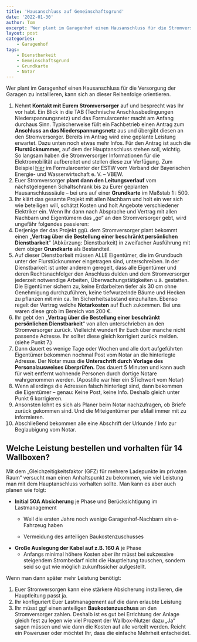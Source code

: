 ```yaml
---
title: 'Hausanschluss auf Gemeinschaftsgrund'
date: '2022-01-30'
author: Tom
excerpt: 'Wer plant im Garagenhof einen Hausanschluss für die Stromversorgung der Garagen zu installieren, kann sich an dieser Reihenfolge orientieren...'
layout: post
categories:
    - Garagenhof
tags:
    - Dienstbarkeit
    - Gemeinschaftsgrund
    - Grundkarte
    - Notar
---
```


Wer plant im Garagenhof einen Hausanschluss für die Versorgung der Garagen zu installieren, kann sich an dieser Reihenfolge orientieren.

1. Nehmt **Kontakt mit Eurem Stromversorger** auf und besprecht was Ihr vor habt. Ein Blick in die TAB (Technische Anschlussbedingungen Niederspannungsnetz) und das Formularcenter macht am Anfang durchaus Sinn. Typischerweise füllt ein Fachbetrieb einen Antrag zum **Anschluss an das Niederspannungsnetz** aus und übergibt diesen an den Stromversorger. Bereits im Antrag wird eine geplante Leistung erwartet. Dazu unten noch etwas mehr Infos. Für den Antrag ist auch die **Flurstücknummer,** auf dem der Hauptanschluss stehen soll, wichtig.   
    So langsam haben die Stromversorger Informationen für die Elektromobilität aufbereitet und stellen diese zur Verfügung. Zum Beispiel [hier](https://netze.estw.de/de/Installateure/Strom/Strom/731-220125-VBEW-Hinweis-E-Mobility-Netzanschluss.pdf) im Formularcenter der ESTW vom Verband der Bayerischen Energie- und Wasserwirtschaft e. V. – VBEW.
2. Euer Stromversorger **plant dann den Leitungsverlauf** vom nächstgelegenen Schaltschrank bis zu Eurer geplanten Hausanschlusssäule – bei uns auf einer **Grundkarte** im Maßstab 1 : 500.
3. Ihr klärt das gesamte Projekt mit allen Nachbarn und holt ein wer sich wie beteiligen will, schätzt Kosten und holt Angebote verschiedener Elektriker ein. Wenn Ihr dann nach Absprache und Vertrag mit allen Nachbarn und Eigentümern das „go“ an den Stromversorger gebt, wird ungefähr folgendes passieren:
4. Derjenige der das Projekt ggü. dem Stromversorger plant bekommt einen „**Vertrag über die Bestellung einer beschränkt persönlichen Dienstbarkeit**“ (Abkürzung: Dienstbarkeit) in zweifacher Ausführung mit dem obiger **Grundkarte** als Bestandteil.
5. Auf dieser Dienstbarkeit müssen ALLE Eigentümer, die im Grundbuch unter der Flurstücknummer eingetragen sind, unterschreiben. In der Dienstbarkeit ist unter anderem geregelt, dass alle Eigentümer und deren Rechtsnachfolger den Anschluss dulden und dem Stromversorger jederzeit notwendige Arbeiten, Überwachungstätigkeiten u.ä. gestatten. Die Eigentümer sichern zu, keine Erdarbeiten tiefer als 30 cm ohne Genehmigung durchzuführen, keine tiefwurzelnde Bäume und Hecken zu pflanzen mit min ca. 1m Sicherheitsabstand einzuhalten. Ebenso regelt der Vertrag welche **Notarkosten** auf Euch zukommen. Bei uns waren diese grob im Bereich von 200 €.
6. Ihr gebt den „**Vertrag über die Bestellung einer beschränkt persönlichen Dienstbarkeit**“ von allen unterschrieben an den Stromversorger zurück. Vielleicht wundert Ihr Euch über manche nicht passende Adresse. Ihr solltet diese gleich korrigiert zurück melden. (siehe Punkt 7.)
7. Dann dauert es wenige Tage oder Wochen und alle dort aufgeführten Eigentümer bekommen nochmal Post vom Notar an die hinterlegte Adresse. Der Notar muss die **Unterschrift durch Vorlage des Personalausweises überprüfen.** Das dauert 5 Minuten und kann auch für weit entfernt wohnende Personen durch dortige Notare wahrgenommen werden. (Apostille war hier ein STichwort vom Notar)
8. Wenn allerdings die Adressen falsch hinterlegt sind, dann bekommen die Eigentümer – genau: Keine Post, keine Info. Deshalb gleich unter Punkt 6 korrigieren.
9. Ansonsten lohnt es sich als Planer beim Notar nachzufragen, ob Briefe zurück gekommen sind. Und die Miteigentümer per eMail immer mit zu informieren.
10. Abschließend bekommen alle eine Abschrift der Urkunde / Info zur Beglaubigung vom Notar.

## Welche Leistung bestellen und vorhalten für 14 Wallboxen? 

Mit dem „Gleichzeitigkeitsfaktor (GFZ) für mehrere Ladepunkte im privaten Raum“ versucht man einen Anhaltspunkt zu bekommen, wie viel Leistung man mit dem Hauptanschluss vorhalten sollte. Man kann es aber auch planen wie folgt:

- **Initial 50A Absicherung** je Phase und Berücksichtigung im Lastmanagement 
    - Weil die ersten Jahre noch wenige Garagenhof-Nachbarn ein e-Fahrzeug haben
    
    
    - Vermeidung des anteiligen Baukostenzuschusses
- **Große Auslegung der Kabel auf z.B. 160 A** je Phase 
    - Anfangs minimal höhere Kosten aber ihr müsst bei sukzessive steigendem Strombedarf nicht die Hauptleitung tauschen, sondern seid so gut wie möglich zukunftssicher aufgestellt.

Wenn man dann später mehr Leistung benötigt:

1. Euer Stromversorgen kann eine stärkere Absicherung installieren, die Hauptleitung passt ja.
2. Ihr konfiguriert Euer Lastmanagement auf die dann erlaubte Leistung
3. Ihr müsst ggf einen anteiligen **Baukostenzuschuss** an den Stromversorger zahlen. Deshalb ist es gut bei Errichtung der Anlage gleich fest zu legen wie viel Prozent der Wallbox-Nutzer dazu „Ja“ sagen müssen und wie dann die Kosten auf alle verteilt werden. Reicht ein Poweruser oder möchtet Ihr, dass die einfache Mehrheit entscheidet.

